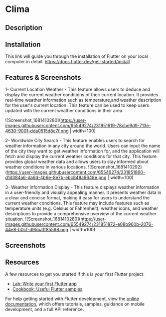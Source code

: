 # Clima



## Description 



## Installation 

This link will guide you through the installation of Flutter on your local computer in detail.
https://docs.flutter.dev/get-started/install

## Features & Screenshots
1- Current Location Weather - This feature allows users to deduce and display the current weather conditions of their current location. It provides real-time weather information such as temperature,and weather description for the user's current location. This feature can be used to keep users updated with the current weather conditions in their area.

![Screenshot_1681410280](https://user-images.githubusercontent.com/65549274/231851619-78cbe9d9-713e-4630-9001-dda0515d8c7f.png | width=100)


2- Worldwide City Search - This feature enables users to search for weather information in any city around the world. Users can input the name of the city they want to get weather information for, and the application will fetch and display the current weather conditions for that city. This feature provides global weather data and allows users to stay informed about weather conditions in various locations.
![Screenshot_1681410292](https://user-images.githubusercontent.com/65549274/231851860-d1d384a6-da6d-4b6e-8e7b-ebc848a9648e.png | width=100)


3- Weather Information Display - This feature displays weather information in a user-friendly and visually appealing manner. It presents weather data in a clear and concise format, making it easy for users to understand the current weather conditions. This feature may include features such as temperature units (e.g. Celsius or Fahrenheit), weather icons, and weather descriptions to provide a comprehensive overview of the current weather situation.
![Screenshot_1681410280](https://user-images.githubusercontent.com/65549274/231851872-e08b960b-2076-44e8-b0cf-d95ba1f85598.png | width=100)


## Screenshots 



## Resources
A few resources to get you started if this is your first Flutter project:

- [Lab: Write your first Flutter app](https://docs.flutter.dev/get-started/codelab)
- [Cookbook: Useful Flutter samples](https://docs.flutter.dev/cookbook)

For help getting started with Flutter development, view the
[online documentation](https://docs.flutter.dev/), which offers tutorials,
samples, guidance on mobile development, and a full API reference.
